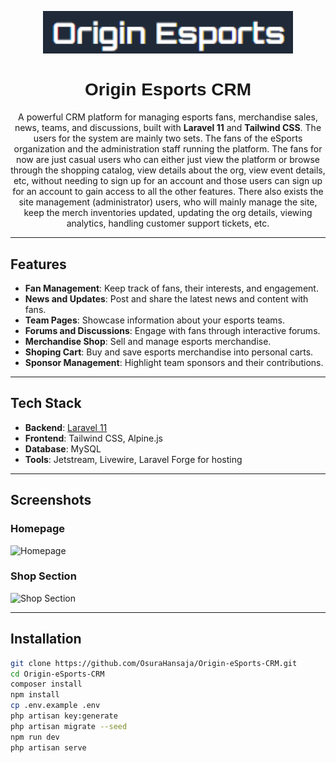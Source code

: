 <p align="center"><a href="https://github.com/OsuraHansaja/Origin-eSports-CRM" target="_blank"><img src="public/images/logo.png" width="400" alt="Origin Esports CRM Logo"></a></p>

<h1 align="center" style="font-family: 'Orbitron', sans-serif;">Origin Esports CRM</h1>

<p align="center">
  A powerful CRM platform for managing esports fans, merchandise sales, news, teams, and discussions, built with <b>Laravel 11</b> and <b>Tailwind CSS</b>.
    The users for the system are mainly two sets. The fans of the eSports organization and the 
administration staff running the platform. 
The fans for now are just casual users who can either just view the platform or browse through the 
shopping catalog, view details about the org, view event details, etc, without needing to sign up 
for an account and those users can sign up for an account to gain access to all the other features. 
There also exists the site management (administrator) users, who will mainly manage the site, keep 
the merch inventories updated, updating the org details, viewing analytics, handling customer 
support tickets, etc.
</p>

---

## Features

- **Fan Management**: Keep track of fans, their interests, and engagement.
- **News and Updates**: Post and share the latest news and content with fans.
- **Team Pages**: Showcase information about your esports teams.
- **Forums and Discussions**: Engage with fans through interactive forums.
- **Merchandise Shop**: Sell and manage esports merchandise.
- **Shoping Cart**: Buy and save esports merchandise into personal carts.
- **Sponsor Management**: Highlight team sponsors and their contributions.

---

## Tech Stack

- **Backend**: [Laravel 11](https://laravel.com/)
- **Frontend**: Tailwind CSS, Alpine.js
- **Database**: MySQL
- **Tools**: Jetstream, Livewire, Laravel Forge for hosting

---

## Screenshots

### Homepage
![Homepage](https://github.com/OsuraHansaja/Origin-eSports-CRM/path-to-your-screenshot1.png)

### Shop Section
![Shop Section](https://github.com/OsuraHansaja/Origin-eSports-CRM/path-to-your-screenshot2.png)

---

## Installation

```bash
git clone https://github.com/OsuraHansaja/Origin-eSports-CRM.git
cd Origin-eSports-CRM
composer install
npm install
cp .env.example .env
php artisan key:generate
php artisan migrate --seed
npm run dev
php artisan serve
